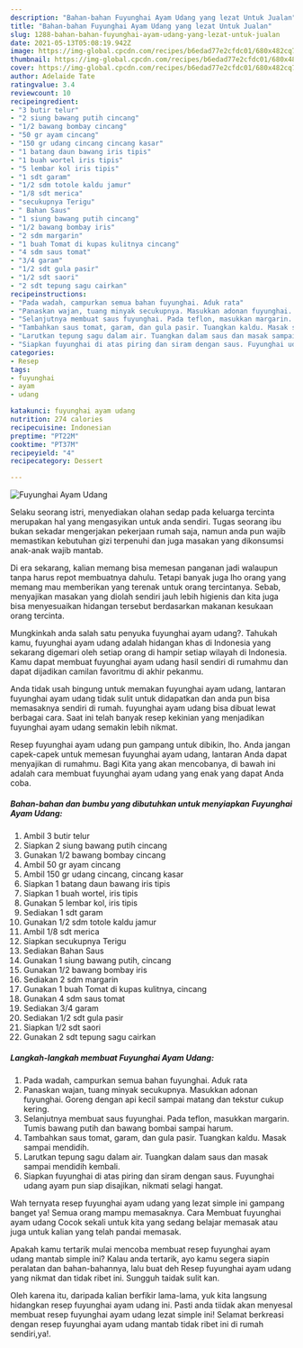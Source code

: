 ```yaml
---
description: "Bahan-bahan Fuyunghai Ayam Udang yang lezat Untuk Jualan"
title: "Bahan-bahan Fuyunghai Ayam Udang yang lezat Untuk Jualan"
slug: 1288-bahan-bahan-fuyunghai-ayam-udang-yang-lezat-untuk-jualan
date: 2021-05-13T05:08:19.942Z
image: https://img-global.cpcdn.com/recipes/b6edad77e2cfdc01/680x482cq70/fuyunghai-ayam-udang-foto-resep-utama.jpg
thumbnail: https://img-global.cpcdn.com/recipes/b6edad77e2cfdc01/680x482cq70/fuyunghai-ayam-udang-foto-resep-utama.jpg
cover: https://img-global.cpcdn.com/recipes/b6edad77e2cfdc01/680x482cq70/fuyunghai-ayam-udang-foto-resep-utama.jpg
author: Adelaide Tate
ratingvalue: 3.4
reviewcount: 10
recipeingredient:
- "3 butir telur"
- "2 siung bawang putih cincang"
- "1/2 bawang bombay cincang"
- "50 gr ayam cincang"
- "150 gr udang cincang cincang kasar"
- "1 batang daun bawang iris tipis"
- "1 buah wortel iris tipis"
- "5 lembar kol iris tipis"
- "1 sdt garam"
- "1/2 sdm totole kaldu jamur"
- "1/8 sdt merica"
- "secukupnya Terigu"
- " Bahan Saus"
- "1 siung bawang putih cincang"
- "1/2 bawang bombay iris"
- "2 sdm margarin"
- "1 buah Tomat di kupas kulitnya cincang"
- "4 sdm saus tomat"
- "3/4 garam"
- "1/2 sdt gula pasir"
- "1/2 sdt saori"
- "2 sdt tepung sagu cairkan"
recipeinstructions:
- "Pada wadah, campurkan semua bahan fuyunghai. Aduk rata"
- "Panaskan wajan, tuang minyak secukupnya. Masukkan adonan fuyunghai. Goreng dengan api kecil sampai matang dan tekstur cukup kering."
- "Selanjutnya membuat saus fuyunghai. Pada teflon, masukkan margarin. Tumis bawang putih dan bawang bombai sampai harum."
- "Tambahkan saus tomat, garam, dan gula pasir. Tuangkan kaldu. Masak sampai mendidih."
- "Larutkan tepung sagu dalam air. Tuangkan dalam saus dan masak sampai mendidih kembali."
- "Siapkan fuyunghai di atas piring dan siram dengan saus. Fuyunghai udang ayam pun siap disajikan, nikmati selagi hangat."
categories:
- Resep
tags:
- fuyunghai
- ayam
- udang

katakunci: fuyunghai ayam udang 
nutrition: 274 calories
recipecuisine: Indonesian
preptime: "PT22M"
cooktime: "PT37M"
recipeyield: "4"
recipecategory: Dessert

---
```



![Fuyunghai Ayam Udang](https://img-global.cpcdn.com/recipes/b6edad77e2cfdc01/680x482cq70/fuyunghai-ayam-udang-foto-resep-utama.jpg)

Selaku seorang istri, menyediakan olahan sedap pada keluarga tercinta merupakan hal yang mengasyikan untuk anda sendiri. Tugas seorang ibu bukan sekadar mengerjakan pekerjaan rumah saja, namun anda pun wajib memastikan kebutuhan gizi terpenuhi dan juga masakan yang dikonsumsi anak-anak wajib mantab.

Di era  sekarang, kalian memang bisa memesan panganan jadi walaupun tanpa harus repot membuatnya dahulu. Tetapi banyak juga lho orang yang memang mau memberikan yang terenak untuk orang tercintanya. Sebab, menyajikan masakan yang diolah sendiri jauh lebih higienis dan kita juga bisa menyesuaikan hidangan tersebut berdasarkan makanan kesukaan orang tercinta. 



Mungkinkah anda salah satu penyuka fuyunghai ayam udang?. Tahukah kamu, fuyunghai ayam udang adalah hidangan khas di Indonesia yang sekarang digemari oleh setiap orang di hampir setiap wilayah di Indonesia. Kamu dapat membuat fuyunghai ayam udang hasil sendiri di rumahmu dan dapat dijadikan camilan favoritmu di akhir pekanmu.

Anda tidak usah bingung untuk memakan fuyunghai ayam udang, lantaran fuyunghai ayam udang tidak sulit untuk didapatkan dan anda pun bisa memasaknya sendiri di rumah. fuyunghai ayam udang bisa dibuat lewat berbagai cara. Saat ini telah banyak resep kekinian yang menjadikan fuyunghai ayam udang semakin lebih nikmat.

Resep fuyunghai ayam udang pun gampang untuk dibikin, lho. Anda jangan capek-capek untuk memesan fuyunghai ayam udang, lantaran Anda dapat menyajikan di rumahmu. Bagi Kita yang akan mencobanya, di bawah ini adalah cara membuat fuyunghai ayam udang yang enak yang dapat Anda coba.

<!--inarticleads1-->

##### Bahan-bahan dan bumbu yang dibutuhkan untuk menyiapkan Fuyunghai Ayam Udang:

1. Ambil 3 butir telur
1. Siapkan 2 siung bawang putih cincang
1. Gunakan 1/2 bawang bombay cincang
1. Ambil 50 gr ayam cincang
1. Ambil 150 gr udang cincang, cincang kasar
1. Siapkan 1 batang daun bawang iris tipis
1. Siapkan 1 buah wortel, iris tipis
1. Gunakan 5 lembar kol, iris tipis
1. Sediakan 1 sdt garam
1. Gunakan 1/2 sdm totole kaldu jamur
1. Ambil 1/8 sdt merica
1. Siapkan secukupnya Terigu
1. Sediakan  Bahan Saus
1. Gunakan 1 siung bawang putih, cincang
1. Gunakan 1/2 bawang bombay iris
1. Sediakan 2 sdm margarin
1. Gunakan 1 buah Tomat di kupas kulitnya, cincang
1. Gunakan 4 sdm saus tomat
1. Sediakan 3/4 garam
1. Sediakan 1/2 sdt gula pasir
1. Siapkan 1/2 sdt saori
1. Gunakan 2 sdt tepung sagu cairkan




<!--inarticleads2-->

##### Langkah-langkah membuat Fuyunghai Ayam Udang:

1. Pada wadah, campurkan semua bahan fuyunghai. Aduk rata
1. Panaskan wajan, tuang minyak secukupnya. Masukkan adonan fuyunghai. Goreng dengan api kecil sampai matang dan tekstur cukup kering.
1. Selanjutnya membuat saus fuyunghai. Pada teflon, masukkan margarin. Tumis bawang putih dan bawang bombai sampai harum.
1. Tambahkan saus tomat, garam, dan gula pasir. Tuangkan kaldu. Masak sampai mendidih.
1. Larutkan tepung sagu dalam air. Tuangkan dalam saus dan masak sampai mendidih kembali.
1. Siapkan fuyunghai di atas piring dan siram dengan saus. Fuyunghai udang ayam pun siap disajikan, nikmati selagi hangat.




Wah ternyata resep fuyunghai ayam udang yang lezat simple ini gampang banget ya! Semua orang mampu memasaknya. Cara Membuat fuyunghai ayam udang Cocok sekali untuk kita yang sedang belajar memasak atau juga untuk kalian yang telah pandai memasak.

Apakah kamu tertarik mulai mencoba membuat resep fuyunghai ayam udang mantab simple ini? Kalau anda tertarik, ayo kamu segera siapin peralatan dan bahan-bahannya, lalu buat deh Resep fuyunghai ayam udang yang nikmat dan tidak ribet ini. Sungguh taidak sulit kan. 

Oleh karena itu, daripada kalian berfikir lama-lama, yuk kita langsung hidangkan resep fuyunghai ayam udang ini. Pasti anda tiidak akan menyesal membuat resep fuyunghai ayam udang lezat simple ini! Selamat berkreasi dengan resep fuyunghai ayam udang mantab tidak ribet ini di rumah sendiri,ya!.

